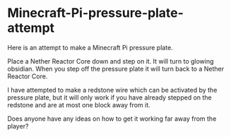 # Minecraft-Pi-pressure-plate-attempt

Here is an attempt to make a Minecraft Pi pressure plate.

Place a Nether Reactor Core down and step on it.
It will turn to glowing obsidian.
When you step off the pressure plate it will turn back to a Nether Reactor Core.

I have attempted to make a redstone wire which can be activated by the pressure plate, but it will only work if you have already stepped on the redstone and are at most one block away from it.

Does anyone have any ideas on how to get it working far away from the player?
